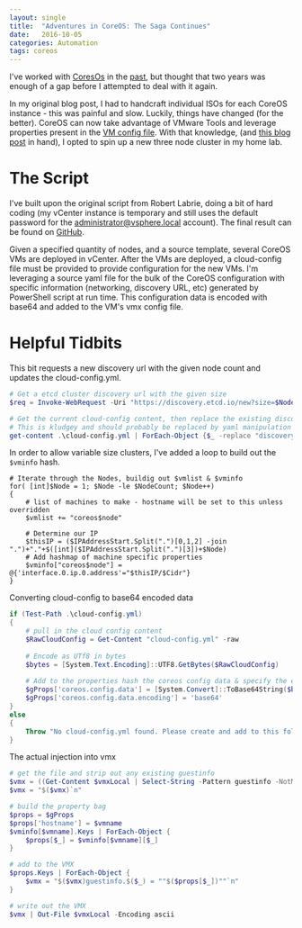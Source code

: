 ```yaml
---
layout: single
title:  "Adventures in CoreOS: The Saga Continues"
date:   2016-10-05
categories: Automation
tags: coreos
---
```


I've worked with [CoresOs](http://blog.briankmarsh.com/adventures-with-coreos/) in the [past](http://blog.briankmarsh.com/adventures-with-coreos-part-2/), but thought that two years was enough of a gap before I attempted to deal with it again.

In my original blog post, I had to handcraft individual ISOs for each CoreOS instance - this was painful and slow. Luckily, things have changed (for the better). CoreOS can now take advantage of VMware Tools and leverage properties present in the [VM config file](https://coreos.com/os/docs/latest/vmware-guestinfo.html). With that knowledge, (and [this blog post](https://robertlabrie.wordpress.com/2015/09/27/coreos-on-vmware-using-vmware-guestinfo-api/) in hand), I opted to spin up a new three node cluster in my home lab. 

# The Script
I've built upon the original script from Robert Labrie, doing a bit of hard coding (my vCenter instance is temporary and still uses the default password for the administrator@vsphere.local account). The final result can be found on [GitHub](https://github.com/pezhore/vmware_coreos).

Given a specified quantity of nodes, and a source template, several CoreOS VMs are deployed in vCenter. After the VMs are deployed, a cloud-config file must be provided to provide configuration for the new VMs. I'm leveraging a source yaml file for the bulk of the CoreOS configuration with specific information (networking, discovery URL, etc) generated by PowerShell script at run time. This configuration data is encoded with base64 and added to the VM's vmx config file.

# Helpful Tidbits

This bit requests a new discovery url with the given node count and updates the cloud-config.yml.

```powershell
# Get a etcd cluster discovery url with the given size
$req = Invoke-WebRequest -Uri "https://discovery.etcd.io/new?size=$NodeCount"

# Get the current cloud-config content, then replace the existing discovery line with the new discovery url
# This is kludgey and should probably be replaced by yaml manipulation
get-content .\cloud-config.yml | ForEach-Object {$_ -replace "discovery: .*", "discovery: $($req.Content)"} | Set-Content .\cloud-config.yml
```
In order to allow variable size clusters, I've added a loop to build out the `$vminfo` hash.
```
# Iterate through the Nodes, buildig out $vmlist & $vminfo
for( [int]$Node = 1; $Node -le $NodeCount; $Node++)
{
	# list of machines to make - hostname will be set to this unless overridden
	$vmlist += "coreos$node"

	# Determine our IP
	$thisIP = ($IPAddressStart.Split(".")[0,1,2] -join ".")+"."+$([int]($IPAddressStart.Split(".")[3])+$Node)
	# Add hashmap of machine specific properties
	$vminfo["coreos$node"] = @{'interface.0.ip.0.address'="$thisIP/$Cidr"}
}
```

Converting cloud-config to base64 encoded data

```powershell
if (Test-Path .\cloud-config.yml)
{
	# pull in the cloud config content
	$RawCloudConfig = Get-Content "cloud-config.yml" -raw
	
	# Encode as UTf8 in bytes
	$bytes = [System.Text.Encoding]::UTF8.GetBytes($RawCloudConfig)
	
	# Add to the properties hash the coreos config data & specify the encoding
	$gProps['coreos.config.data'] = [System.Convert]::ToBase64String($bytes)
	$gProps['coreos.config.data.encoding'] = 'base64'
}
else
{
	Throw "No cloud-config.yml found. Please create and add to this folder"
}
```

The actual injection into vmx

```powershell
# get the file and strip out any existing guestinfo
$vmx = ((Get-Content $vmxLocal | Select-String -Pattern guestinfo -NotMatch) -join "`n").Trim()
$vmx = "$($vmx)`n"

# build the property bag
$props = $gProps
$props['hostname'] = $vmname
$vminfo[$vmname].Keys | ForEach-Object {
	$props[$_] = $vminfo[$vmname][$_]
}

# add to the VMX
$props.Keys | ForEach-Object {
	$vmx = "$($vmx)guestinfo.$($_) = ""$($props[$_])""`n" 
}

# write out the VMX
$vmx | Out-File $vmxLocal -Encoding ascii
```
